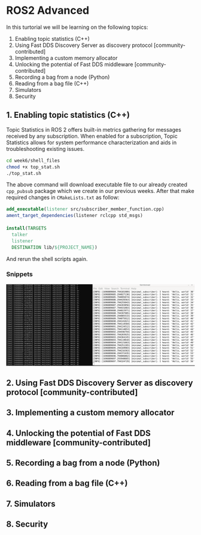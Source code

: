 # ROS2 Advanced 

In this turtorial we will be learning on the following topics: 

1. Enabling topic statistics (C++)
2. Using Fast DDS Discovery Server as discovery protocol [community-contributed]
3. Implementing a custom memory allocator
4. Unlocking the potential of Fast DDS middleware [community-contributed]
5. Recording a bag from a node (Python)
6. Reading from a bag file (C++)
7. Simulators
8. Security

## 1. Enabling topic statistics (C++)
Topic Statistics in ROS 2 offers built-in metrics gathering for messages received by any subscription. When enabled for a subscription, Topic Statistics allows for system performance characterization and aids in troubleshooting existing issues.

```bash
cd week6/shell_files
chmod +x top_stat.sh
./top_stat.sh
```

The above command will download executable file to our already created `cpp_pubsub` package which we create in our previous weeks. After that make required changes in `CMakeLists.txt` as follow:
```cmake
add_executable(listener src/subscriber_member_function.cpp)
ament_target_dependencies(listener rclcpp std_msgs)

install(TARGETS
  talker
  listener
  DESTINATION lib/${PROJECT_NAME})
```
And rerun the shell scripts again. 

### Snippets
![Alt text](image.png)


## 2. Using Fast DDS Discovery Server as discovery protocol [community-contributed]
## 3. Implementing a custom memory allocator
## 4. Unlocking the potential of Fast DDS middleware [community-contributed]
## 5. Recording a bag from a node (Python)
## 6. Reading from a bag file (C++)
## 7. Simulators
## 8. Security